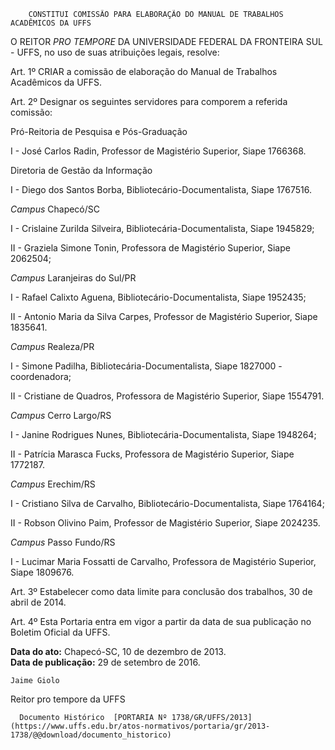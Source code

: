         CONSTITUI COMISSÃO PARA ELABORAÇÃO DO MANUAL DE TRABALHOS ACADÊMICOS DA UFFS  

O REITOR *PRO TEMPORE* DA UNIVERSIDADE FEDERAL DA FRONTEIRA SUL - UFFS, no uso de suas atribuições legais, resolve:

 Art. 1º CRIAR a comissão de elaboração do Manual de Trabalhos Acadêmicos da UFFS.

 Art. 2º Designar os seguintes servidores para comporem a referida comissão:

 Pró-Reitoria de Pesquisa e Pós-Graduação

 I - José Carlos Radin, Professor de Magistério Superior, Siape 1766368.

 Diretoria de Gestão da Informação

 I - Diego dos Santos Borba, Bibliotecário-Documentalista, Siape 1767516.

 *Campus* Chapecó/SC

 I - Crislaine Zurilda Silveira, Bibliotecária-Documentalista, Siape 1945829;

 II - Graziela Simone Tonin, Professora de Magistério Superior, Siape 2062504;

 *Campus* Laranjeiras do Sul/PR

 I - Rafael Calixto Aguena, Bibliotecário-Documentalista, Siape 1952435;

 II - Antonio Maria da Silva Carpes, Professor de Magistério Superior, Siape 1835641.

 *Campus* Realeza/PR

 I - Simone Padilha, Bibliotecária-Documentalista, Siape 1827000 - coordenadora;

 II - Cristiane de Quadros, Professora de Magistério Superior, Siape 1554791.

 *Campus* Cerro Largo/RS

 I - Janine Rodrigues Nunes, Bibliotecária-Documentalista, Siape 1948264;

 II - Patrícia Marasca Fucks, Professora de Magistério Superior, Siape 1772187.

 *Campus* Erechim/RS

 I - Cristiano Silva de Carvalho, Bibliotecário-Documentalista, Siape 1764164;

 II - Robson Olivino Paim, Professor de Magistério Superior, Siape 2024235.

 *Campus* Passo Fundo/RS

 I - Lucimar Maria Fossatti de Carvalho, Professora de Magistério Superior, Siape 1809676.

 Art. 3º Estabelecer como data limite para conclusão dos trabalhos, 30 de abril de 2014.

 Art. 4º Esta Portaria entra em vigor a partir da data de sua publicação no Boletim Oficial da UFFS.

  

   **Data do ato:** Chapecó-SC, 10 de dezembro de 2013.   
 **Data de publicação:**  29 de setembro de 2016. 

    Jaime Giolo    
 Reitor pro tempore da UFFS 

      Documento Histórico  [PORTARIA Nº 1738/GR/UFFS/2013](https://www.uffs.edu.br/atos-normativos/portaria/gr/2013-1738/@@download/documento_historico)     
      